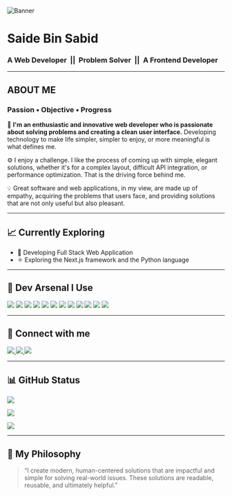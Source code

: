 ![Banner](https://raw.githubusercontent.com/saidebinsabid/saidebinsabid/main/assets/banner.png)

# Saide Bin Sabid

### A Web Developer &nbsp;||&nbsp; Problem Solver &nbsp;||&nbsp; A Frontend Developer

---

## **ABOUT ME**  
### Passion • Objective • Progress

📌 **I'm an enthusiastic and innovative web developer who is passionate about solving problems and creating a clean user interface.** Developing technology to make life simpler, simpler to enjoy, or more meaningful is what defines me.

⚙️ I enjoy a challenge. I like the process of coming up with simple, elegant solutions, whether it's for a complex layout, difficult API integration, or performance optimization. That is the driving force behind me.

💡 Great software and web applications, in my view, are made up of empathy, acquiring the problems that users face, and providing solutions that are not only useful but also pleasant.

---

## 📈 **Currently Exploring**
- 🔧 Developing Full Stack Web Application
- ⚛️ Exploring the Next.js framework and the Python language

---

## 🚀 **Dev Arsenal I Use**
<p align="left">
  <img src="https://img.shields.io/badge/JavaScript-F7DF1E?logo=javascript&logoColor=black" />
  <img src="https://img.shields.io/badge/TypeScript-3178C6?logo=typescript&logoColor=white" />
  <img src="https://img.shields.io/badge/React-61DAFB?logo=react&logoColor=black" />
  <img src="https://img.shields.io/badge/Next.js-000000?logo=nextdotjs&logoColor=white" />
  <img src="https://img.shields.io/badge/Node.js-339933?logo=node.js&logoColor=white" />
  <img src="https://img.shields.io/badge/Express.js-000000?logo=express&logoColor=white" />
  <img src="https://img.shields.io/badge/MongoDB-47A248?logo=mongodb&logoColor=white" />
  <img src="https://img.shields.io/badge/Tailwind_CSS-38B2AC?logo=tailwind-css&logoColor=white" />
  <img src="https://img.shields.io/badge/Figma-F24E1E?logo=figma&logoColor=white" />
  <img src="https://img.shields.io/badge/GitHub-181717?logo=github&logoColor=white" />
  <img src="https://img.shields.io/badge/Firebase-FFCA28?logo=firebase&logoColor=black" />
  <img src="https://img.shields.io/badge/Python-3776AB?logo=python&logoColor=white" />
</p>

---

## 🔗 **Connect with me**
<p align="left">
  <a href="https://www.facebook.com/saidebinsabid">
    <img src="https://img.shields.io/badge/Facebook-1877F2?logo=facebook&logoColor=white" />
  </a>
  <a href="https://www.linkedin.com/in/saide-bin-sabid-85238828b/">
    <img src="https://img.shields.io/badge/LinkedIn-0A66C2?logo=linkedin&logoColor=white" />
  </a>
  <a href="https://wa.me/qr/ND2RNHD2OBZ6C1">
    <img src="https://img.shields.io/badge/WhatsApp-25D366?logo=whatsapp&logoColor=white" />
  </a>
</p>

---

## 📊 **GitHub Status**
<p>
  <img src="https://github-readme-stats.vercel.app/api?username=saidebinsabid&show_icons=true&theme=dark" />
</p>
<p>
  <img src="https://github-readme-stats.vercel.app/api/top-langs/?username=saidebinsabid&layout=compact&theme=dark" />
</p>
<p>
  <img src="https://github-readme-streak-stats.herokuapp.com/?user=saidebinsabid&theme=dark" />
</p>

---

## 🧠 **My Philosophy**

> “I create modern, human-centered solutions that are impactful and simple for solving real-world issues. These solutions are readable, reusable, and ultimately helpful.”
